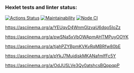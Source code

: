 ### Hexlet tests and linter status:
[![Actions Status](https://github.com/Serobabin/frontend-project-lvl1/workflows/hexlet-check/badge.svg)](https://github.com/Serobabin/frontend-project-lvl1/actions)
[![Maintainability](https://api.codeclimate.com/v1/badges/a99a88d28ad37a79dbf6/maintainability)](https://codeclimate.com/github/Serobabin/frontend-project-lvl1/maintainability)
[![Node CI](https://github.com/Serobabin/frontend-project-lvl1/workflows/Node%20CI/badge.svg)](https://github.com/Serobabin/frontend-project-lvl1/actions)


 https://asciinema.org/a/YEUqvD4WnmGlzvaU6dqo5IoZz

 https://asciinema.org/a/pwSNa5xVbOWApmAHTMPuyOOYK

 https://asciinema.org/a/tjahPZYBpmKVKvRqMBRfw80bE

 https://asciinema.org/a/pYkJ7MujdiskMKANafmlfFc5Y
 
 https://asciinema.org/a/OdJUSLVe3Qy0atshcsBQppqpP